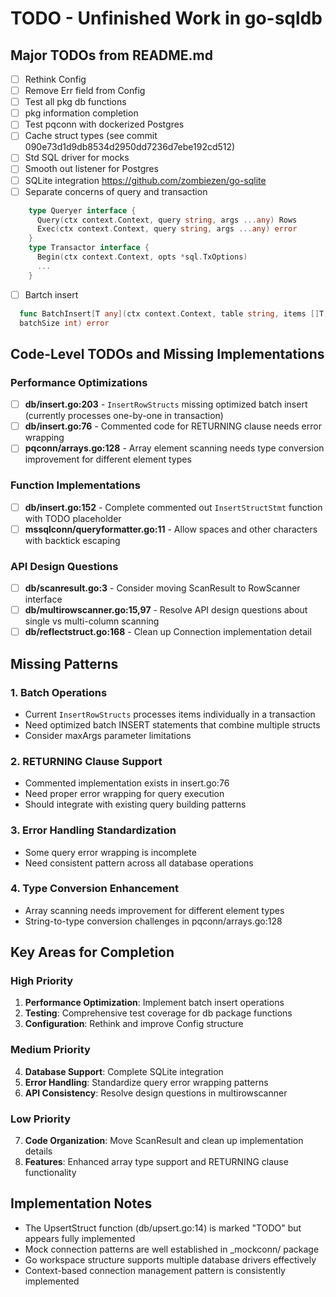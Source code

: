 # TODO - Unfinished Work in go-sqldb

## Major TODOs from README.md

- [ ] Rethink Config
- [ ] Remove Err field from Config
- [ ] Test all pkg db functions
- [ ] pkg information completion
- [ ] Test pqconn with dockerized Postgres
- [ ] Cache struct types (see commit 090e73d1d9db8534d2950dd7236d7ebe192cd512)
- [ ] Std SQL driver for mocks
- [ ] Smooth out listener for Postgres
- [ ] SQLite integration https://github.com/zombiezen/go-sqlite
- [ ] Separate concerns of query and transaction
```go
    type Queryer interface {
      Query(ctx context.Context, query string, args ...any) Rows
      Exec(ctx context.Context, query string, args ...any) error
    }
    type Transactor interface {
      Begin(ctx context.Context, opts *sql.TxOptions)
      ...
    }
```
- [ ] Bartch insert
```go
  func BatchInsert[T any](ctx context.Context, table string, items []T, 
  batchSize int) error
```

## Code-Level TODOs and Missing Implementations

### Performance Optimizations

- [ ] **db/insert.go:203** - `InsertRowStructs` missing optimized batch insert (currently processes one-by-one in transaction)
- [ ] **db/insert.go:76** - Commented code for RETURNING clause needs error wrapping
- [ ] **pqconn/arrays.go:128** - Array element scanning needs type conversion improvement for different element types

### Function Implementations

- [ ] **db/insert.go:152** - Complete commented out `InsertStructStmt` function with TODO placeholder
- [ ] **mssqlconn/queryformatter.go:11** - Allow spaces and other characters with backtick escaping

### API Design Questions

- [ ] **db/scanresult.go:3** - Consider moving ScanResult to RowScanner interface
- [ ] **db/multirowscanner.go:15,97** - Resolve API design questions about single vs multi-column scanning
- [ ] **db/reflectstruct.go:168** - Clean up Connection implementation detail

## Missing Patterns

### 1. Batch Operations
- Current `InsertRowStructs` processes items individually in a transaction
- Need optimized batch INSERT statements that combine multiple structs
- Consider maxArgs parameter limitations

### 2. RETURNING Clause Support
- Commented implementation exists in insert.go:76
- Need proper error wrapping for query execution
- Should integrate with existing query building patterns

### 3. Error Handling Standardization
- Some query error wrapping is incomplete
- Need consistent pattern across all database operations

### 4. Type Conversion Enhancement
- Array scanning needs improvement for different element types
- String-to-type conversion challenges in pqconn/arrays.go:128

## Key Areas for Completion

### High Priority
1. **Performance Optimization**: Implement batch insert operations
2. **Testing**: Comprehensive test coverage for db package functions
3. **Configuration**: Rethink and improve Config structure

### Medium Priority
4. **Database Support**: Complete SQLite integration
5. **Error Handling**: Standardize query error wrapping patterns
6. **API Consistency**: Resolve design questions in multirowscanner

### Low Priority
7. **Code Organization**: Move ScanResult and clean up implementation details
8. **Features**: Enhanced array type support and RETURNING clause functionality

## Implementation Notes

- The UpsertStruct function (db/upsert.go:14) is marked "TODO" but appears fully implemented
- Mock connection patterns are well established in _mockconn/ package
- Go workspace structure supports multiple database drivers effectively
- Context-based connection management pattern is consistently implemented
